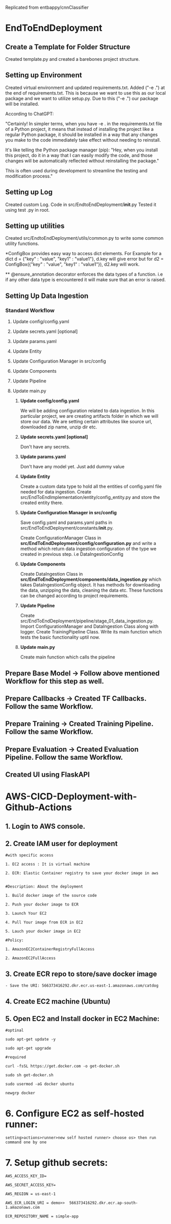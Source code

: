 Replicated from entbappy/cnnClassifier

# EndToEndDeployment

## Create a Template for Folder Structure
Created template.py and created a barebones project structure.

## Setting up Environment
Created virtual environment and updated requirements.txt. Added ("-e .") at the end of requirements.txt.
This is because we want to use this as our local package and we want to utilize setup.py. Due to this ("-e .") our package will be installed.

According to ChatGPT:

"Certainly! In simpler terms, when you have -e . in the requirements.txt file of a Python project, it means that instead of installing the project like a regular Python package, it should be installed in a way that any changes you make to the code immediately take effect without needing to reinstall.

It's like telling the Python package manager (pip): "Hey, when you install this project, do it in a way that I can easily modify the code, and those changes will be automatically reflected without reinstalling the package."

This is often used during development to streamline the testing and modification process."

## Setting up Log

Created custom Log. Code in src/EndtoEndDeployment/__init__.py
Tested it using test .py in root.

## Setting up utilities

Created src/EndtoEndDeployment/utils/common.py to write some common utility functions.

*ConfigBox provides easy way to access dict elements. For Example for a dict d = {"key" : "value", "key1" : "value1"}, d.key will give error but for d2 = ConfigBox({"key" : "value", "key1" : "value1"}), d2.key will work.

** @ensure_annotation decorator enforces the data types of a function. i.e if any other data type is encountered it will make sure that an error is raised.

## Setting Up Data Ingestion

 ### Standard Workflow

1. Update config/config.yaml
2. Update secrets.yaml [optional]
3. Update params.yaml
4. Update Entity
5. Update Configuration Manager in src/config
6. Update Components
7. Update Pipeline
8. Update main.py




    1. **Update config/config.yaml**

        We will be adding configuration related to data ingestion. In this particular project, we are creating artifacts folder in which we will store our data. We are setting certain attributes like source url, downloaded zip name, unzip dir etc.

    2. **Update secrets.yaml [optional]**

        Don't have any secrets.

    3. **Update params.yaml**

        Don't have any model yet. Just add dummy value

    4. **Update Entity**

        Create a custom data type to hold all the entities of config.yaml file needed for data ingestion.
        Create src/EndToEndImplementation/entity/config_entity.py and store the created entity there.

    5. **Update Configuration Manager in src/config**

        Save config.yaml and params.yaml paths in src/EndToEndDeployment/constants/__init__.py.

        Create ConfigurationManager Class in **src/EndToEndDeployment/config/configuration.py** and write a method which return data ingestion configuration of the type we created in previous step. i.e DataIngestionConfig

    6. **Update Components**

        Create DataIngestion Class in **src/EndToEndDeployment/components/data_ingestion.py** which takes DataIngestionConfig object. It has methods for downloading the data, unzipping the data, cleaning the data etc. These functions can be changed according to project requirements.

    7. **Update Pipeline**

        Create src/EndToEndDeployment/pipeline/stage_01_data_ingestion.py. Import ConfigurationManager and DataIngestion Class along with logger.
        Create TrainingPipeline Class. Write its main function which tests the basic functionality uptil now.

    8. **Update main.py**
        
        Create main function which calls the pipeline

## Prepare Base Model -> Follow above mentioned Workflow for this step as well.

## Prepare Callbacks -> Created TF Callbacks. Follow the same Workflow.
## Prepare Training -> Created Training Pipeline. Follow the same Workflow.
## Prepare Evaluation -> Created Evaluation Pipeline. Follow the same Workflow.
## Created UI using FlaskAPI

# AWS-CICD-Deployment-with-Github-Actions

## 1. Login to AWS console.

## 2. Create IAM user for deployment

	#with specific access

	1. EC2 access : It is virtual machine

	2. ECR: Elastic Container registry to save your docker image in aws


	#Description: About the deployment

	1. Build docker image of the source code

	2. Push your docker image to ECR

	3. Launch Your EC2 

	4. Pull Your image from ECR in EC2

	5. Lauch your docker image in EC2

	#Policy:

	1. AmazonEC2ContainerRegistryFullAccess

	2. AmazonEC2FullAccess

	
## 3. Create ECR repo to store/save docker image
    - Save the URI: 566373416292.dkr.ecr.us-east-1.amazonaws.com/catdog

	
## 4. Create EC2 machine (Ubuntu) 

## 5. Open EC2 and Install docker in EC2 Machine:
	
	
	#optinal

	sudo apt-get update -y

	sudo apt-get upgrade
	
	#required

	curl -fsSL https://get.docker.com -o get-docker.sh

	sudo sh get-docker.sh

	sudo usermod -aG docker ubuntu

	newgrp docker
	
# 6. Configure EC2 as self-hosted runner:
    setting>actions>runner>new self hosted runner> choose os> then run command one by one


# 7. Setup github secrets:

    AWS_ACCESS_KEY_ID=

    AWS_SECRET_ACCESS_KEY=

    AWS_REGION = us-east-1

    AWS_ECR_LOGIN_URI = demo>>  566373416292.dkr.ecr.ap-south-1.amazonaws.com

    ECR_REPOSITORY_NAME = simple-app
